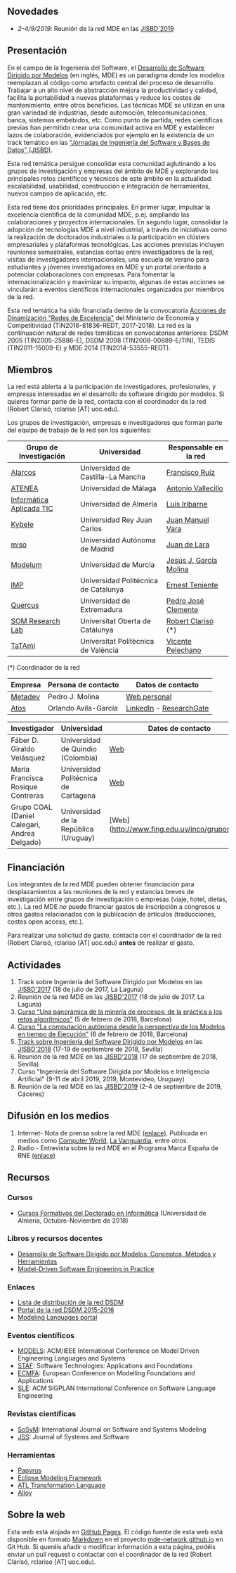 ## Novedades

- *2-4/9/2019*: Reunión de la red MDE en las [JISBD'2019](http://sistedes2019.spilab.es/jisbd/)

## Presentación

En el campo de la Ingeniería del Software, el [Desarrollo de Software Dirigido por Modelos](https://en.wikipedia.org/wiki/Model-driven_engineering) (en inglés, MDE) es un paradigma donde los modelos reemplazan al código como artefacto central del proceso de desarrollo. Trabajar a un alto nivel de abstracción mejora la productividad y calidad, facilita la portabilidad a nuevas plataformas y reduce los costes de mantenimiento, entre otros beneficios. Las técnicas MDE se utilizan en una gran variedad de industrias, desde automoción, telecomunicaciones, banca, sistemas embebidos, etc. Como punto de partida, redes científicas previas han permitido crear una comunidad activa en MDE y establecer lazos de colaboración, evidenciados por ejemplo en la existencia de un track temático en las ["Jornadas de Ingeniería del Software y Bases de Datos" (JISBD)](http://www.sistedes.es/jornadas/jisbd). 

Esta red temática persigue consolidar esta comunidad aglutinando a los grupos de investigación y empresas del ámbito de MDE y explorando los principales retos científicos y técnicos de este ámbito en la actualidad: escalabilidad, usabilidad, construcción e integración de herramientas, nuevos campos de aplicación, etc.

Esta red tiene dos prioridades principales. En primer lugar, impulsar la excelencia científica de la comunidad MDE, p.ej. ampliando las colaboraciones y proyectos internacionales. En segundo lugar, consolidar la adopción de tecnologías MDE a nivel industrial, a través de iniciativas como la realización de doctorados industriales o la participación en clústers empresariales y plataformas tecnológicas. Las acciones previstas incluyen reuniones semestrales, estancias cortas entre investigadores de la red, visitas de investigadores internacionales, una escuela de verano para estudiantes y jóvenes investigadores en MDE y un portal orientado a potenciar colaboraciones con empresas. Para fomentar la internacionalización y maximizar su impacto, algunas de estas acciones se vincularán a eventos científicos internacionales organizados por miembros de la red.

Esta red temática ha sido financiada dentro de la convocatoria [Acciones de Dinamización "Redes de Excelencia"](http://www.idi.mineco.gob.es/portal/site/MICINN/menuitem.dbc68b34d11ccbd5d52ffeb801432ea0/?vgnextoid=ec1ff5355f154510VgnVCM1000001d04140aRCRD) del Ministerio de Economía y Competitividad (TIN2016-81836-REDT, 2017-2018).
La red es la continuación natural de redes temáticas en convocatorias anteriores: DSDM 2005 (TIN2005-25886-E), DSDM 2008 (TIN2008-00889-E/TIN), TEDIS (TIN2011-15009-E) y MDE 2014 (TIN2014-53555-REDT).

## Miembros

La red está abierta a la participación de investigadores, profesionales, y empresas interesadas en el desarrollo de software dirigido por modelos. Si quieres formar parte de la red, contacta con el coordinador de la red (Robert Clarisó, rclariso [AT] uoc.edu).

Los grupos de investigación, empresas e investigadores que forman parte del equipo de trabajo de la red son los siguientes:

Grupo de Investigación | Universidad  | Responsable en la red
-----------------------| ------------ | ----------------------
[Alarcos](http://alarcos.esi.uclm.es/) | Universidad de Castilla-La Mancha | [Francisco Ruiz](https://alarcos.esi.uclm.es/per/fruiz/)
[ATENEA](http://atenea.lcc.uma.es/) | Universidad de Málaga | [Antonio Vallecillo](http://www.lcc.uma.es/~av/)
[Informática Aplicada TIC](http://acg.ual.es/) | Universidad de Almería | [Luis Iribarne](https://w3.ual.es/personal/liribarn/)
[Kybele](http://www.kybele.es) | Universidad Rey Juan Carlos | [Juan Manuel Vara](http://www.kybele.es/es/miembros-juan-manuel-vara/)
[miso](http://miso.es/) | Universidad Autónoma de Madrid | [Juan de Lara](http://arantxa.ii.uam.es/~jlara/)
[Modelum](http://www.modelum.es/) | Universidad de Murcia | [Jesús J. García Molina](http://dis.um.es/~jmolina/)
[IMP](http://imp.upc.edu) | Universidad Politécnica de Catalunya | [Ernest Teniente](http://imp.upc.edu/en/members/ernest-teniente)
[Quercus](http://quercusseg.unex.es/) | Universidad de Extremadura | [Pedro José Clemente](http://quercusseg.unex.es/)
[SOM Research Lab](http://som-research.uoc.edu) | Universitat Oberta de Catalunya | [Robert Clarisó](https://som-research.uoc.edu/robert-clariso/) (*) 
[TaTAmI](https://tatami.dsic.upv.es/group/index.php) | Universitat Politècnica de València | [Vicente Pelechano](https://tatami.dsic.upv.es/group/members/pele.php)

(*) Coordinador de la red

Empresa                | Persona de contacto | Datos de contacto
-----------------------| ------------------- | ----------------------
[Metadev](http://metadev.pro/) | Pedro J. Molina | [Web personal](http://pjmolina.com)
[Atos](https://atos.net/es/spain) | Orlando Avila-García | [LinkedIn](https://www.linkedin.com/in/oavilagarcia/) - [ResearchGate](https://www.researchgate.net/profile/Orlando_Avila-Garcia)

Investigador           | Universidad         | Datos de contacto
-----------------------| ------------------- | ----------------------
Fáber D. Giraldo Velásquez | Universidad de Quindio (Colombia) |  [Web](http://scienti.colciencias.gov.co:8081/cvlac/visualizador/generarCurriculoCv.do?cod_rh=0000438383)
María Francisca Rosique Contreras | Universidad Politécnica de Cartagena | [Web](https://scholar.google.com/citations?user=wGJ8xtEAAAAJ&hl=en)
Grupo COAL (Daniel Calegari, Andrea Delgado) | Universidad de la República (Uruguay)| [Web] (http://www.fing.edu.uy/inco/grupos/coal)


## Financiación

Los integrantes de la red MDE pueden obtener financiación para desplazamientos a las reuniones de la red y estancias breves de investigación entre grupos de investigación o empresas (viaje, hotel, dietas, etc.). La red MDE *no* puede financiar gastos de inscripción a congresos u otros gastos relacionados con la publicación de artículos (traducciones, costes open access, etc.).

Para realizar una solicitud de gasto, contacta con el coordinador de la red (Robert Clarisó, rclariso [AT] uoc.edu) **antes** de realizar el gasto.

## Actividades 

1. Track sobre Ingeniería del Software Dirigido por Modelos en las [JISBD'2017](https://fg.ull.es/sistedes2017/jisbd) (18 de julio de 2017, La Laguna)
2. Reunión de la red MDE en las [JISBD'2017](https://fg.ull.es/sistedes2017/) (18 de julio de 2017, La Laguna)
3. [Curso "Una panorámica de la minería de procesos: de la práctica a los retos algorítmicos"](https://mde-network.github.io/events/process-mining-course-2018) (5 de febrero de 2018, Barcelona)
4. [Curso "La computación autónoma desde la perspectiva de los Modelos en tiempo de Ejecución"](https://mde-network.github.io/events/models-runtime-course-2018) (6 de febrero de 2018, Barcelona)
5. [Track sobre Ingeniería del Software Dirigido por Modelos](http://congreso.us.es/sistedes2018/isdm/) en las [JISBD'2018](http://congreso.us.es/sistedes2018/jisbd/) (17-19 de septiembre de 2018, Sevilla)
6. Reunión de la red MDE en las [JISBD'2018](http://congreso.us.es/sistedes2018/jisbd/) (17 de septiembre de 2018, Sevilla)
7. Curso "Ingeniería del Software Dirigida por Modelos e Inteligencia Artificial" (9-11 de abril 2019, 2019, Montevideo, Uruguay)
8. Reunión de la red MDE en las [JISBD'2019](http://sistedes2019.spilab.es/jisbd/) (2-4 de septiembre de 2019, Cáceres)


## Difusión en los medios

1. Internet- Nota de prensa sobre la red MDE [(enlace)](https://www.uoc.edu/portal/es/news/actualitat/2017/104-ingenieria-software.html). Publicada en medios como [Computer World](http://www.computerworld.es/negocio/una-red-de-excelencia-en-ingenieria-del-software-en-espana-sera-liderada-por-la-uoc), [La Vanguardia](http://www.lavanguardia.com/vida/20170502/422221961140/uoc-liderara-red-que-estudiara-como-el-software-mejora-la-productividad.html), entre otros.
2. Radio - Entrevista sobre la red MDE en el Programa Marca España de RNE [(enlace)](http://www.rtve.es/alacarta/audios/marca-espana/marca-espana-ministerio-economia-universidades-apuestan-ingenieria-del-software/4014491/)

## Recursos

### Cursos
- [Cursos Formativos del Doctorado en Informática](https://sites.google.com/view/cursosdoctoradoinformatica1819) (Universidad de Almería, Octubre-Noviembre de 2018)

### Libros y recursos docentes

- [Desarrollo de Software Dirigido por Modelos: Conceptos, Métodos y Herramientas](http://www.ra-ma.es/libros/DESARROLLO-DE-SOFTWARE-DIRIGIDO-POR-MODELOS-CONCEPTOS-METODOS-Y-HERRAMIENTAS/82019/978-84-9964-215-4)
- [Model-Driven Software Engineering in Practice](http://mdse-book.com/)

### Enlaces
- [Lista de distribución de la red DSDM](https://sol10.lcc.uma.es/mailman/listinfo/red-dsdm)
- [Portal de la red DSDM 2015-2016](https://sol10.lcc.uma.es/mailman/listinfo/red-dsdm)
- [Modeling Languages portal](http://modeling-languages.com/)

### Eventos científicos
- [MODELS](http://www.modelsconference.org): ACM/IEEE International Conference on Model Driven Engineering Languages and Systems
- [STAF](http://www.informatik.uni-marburg.de/staf2017/): Software Technologies: Applications and Foundations
- [ECMFA](http://ecmfaconference.wixsite.com/ecmfa2017): European Conference on Modelling Foundations and Applications
- [SLE](http://www.sleconf.org/): ACM SIGPLAN International Conference on Software Language Engineering

### Revistas científicas
- [SoSyM](http://www.sosym.org/): International Journal on Software and Systems Modeling
- [JSS](https://www.journals.elsevier.com/journal-of-systems-and-software/): Journal of Systems and Software

### Herramientas

- [Papyrus](https://eclipse.org/papyrus/)
- [Eclipse Modeling Framework](http://www.eclipse.org/modeling/emf/)
- [ATL Transformation Language](https://eclipse.org/atl/)
- [Alloy](http://alloy.mit.edu)

## Sobre la web

Esta web está alojada en [GitHub Pages](https://pages.github.com/). El código fuente de esta web está disponible en formato [Markdown](https://help.github.com/articles/basic-writing-and-formatting-syntax/) en el proyecto [mde-network.github.io](https://github.com/mde-network/mde-network.github.io) en Git Hub. Si queréis añadir o modificar información a esta página, podéis enviar un pull request o contactar con el coordinador de la red (Robert Clarisó, rclariso [AT] uoc.edu).
